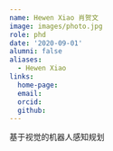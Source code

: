 ```yaml
---
name: Hewen Xiao 肖贺文
image: images/photo.jpg
role: phd
date: '2020-09-01'
alumni: false
aliases:
  - Hewen Xiao
links:
  home-page: 
  email: 
  orcid: 
  github: 
---
```


基于视觉的机器人感知规划